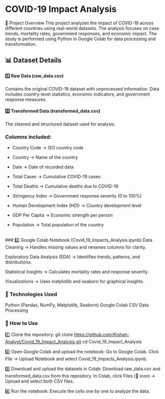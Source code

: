 # COVID-19 Impact Analysis
📌 Project Overview
This project analyzes the impact of COVID-19 across different countries using real-world datasets. The analysis focuses on case trends, mortality rates, government responses, and economic impact. The study is performed using Python in Google Colab for data processing and transformation.
<br> 
## 📊 Dataset Details
#### 1️⃣ Raw Data (raw_data.csv)
Contains the original COVID-19 dataset with unprocessed information.
Data includes country-level statistics, economic indicators, and government response measures.<br>

#### 2️⃣ Transformed Data (transformed_data.csv)
The cleaned and structured dataset used for analysis.
### Columns included:
* Country Code → ISO country code

* Country → Name of the country

* Date → Date of recorded data

* Total Cases → Cumulative COVID-19 cases
  
* Total Deaths → Cumulative deaths due to COVID-19
  
* Stringency Index → Government response severity (0 to 100%)
  
* Human Development Index (HDI) → Country development level
  
* GDP Per Capita → Economic strength per person
  
* Population → Total population of the country
<br>
### 3️⃣ Google Colab Notebook (Covid_19_Impacts_Analysis.ipynb)
Data Cleaning → Handles missing values and renames columns for clarity.

Exploratory Data Analysis (EDA) → Identifies trends, patterns, and distributions.

Statistical Insights → Calculates mortality rates and response severity.

Visualizations → Uses matplotlib and seaborn for graphical insights.

### 🔧 Technologies Used
Python (Pandas, NumPy, Matplotlib, Seaborn)
Google Colab
CSV Data Processing
<br>
### 🚀 How to Use
1️⃣ Clone the repository: 
git clone https://github.com/Kishan-Analyst/Covid_19_Impact_Analysis.git
cd Covid_19_Impact_Analysis

2️⃣ Open Google Colab and upload the notebook:
Go to Google Colab.
Click File → Upload Notebook and select Covid_19_Impacts_Analysis.ipynb.

3️⃣ Download and upload the datasets in Colab:
Download raw_data.csv and transformed_data.csv from this repository.
In Colab, click Files (📂 icon) → Upload and select both CSV files.

4️⃣ Run the notebook:
Execute the cells one by one to analyze the data.

